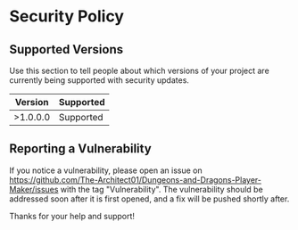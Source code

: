 # Security Policy

## Supported Versions

Use this section to tell people about which versions of your project are
currently being supported with security updates.

| Version | Supported          |
| ------- | ------------------ |
| >1.0.0.0| Supported          |

## Reporting a Vulnerability

If you notice a vulnerability, please open an issue on https://github.com/The-Architect01/Dungeons-and-Dragons-Player-Maker/issues with the tag "Vulnerability".
The vulnerability should be addressed soon after it is first opened, and a fix will be pushed shortly after.

Thanks for your help and support!
